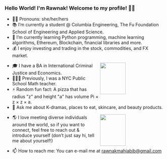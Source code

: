### Hello World! I'm Rawnak! Welcome to my profile! 👋🏽

- 👸🏽 Pronouns: she/her/hers
- 📚 I’m currently a student @ Columbia Engineering, The Fu Foundation School of Engineering and Applied Science.
- 🌱 I’m currently learning Python programming, machine learning algorithms, Ethereum, Blockchain, financial libraries and more.
- 💰 I enjoy investing and trading in the stock, commodities, and FX market.
<img src='https://thumbs.gfycat.com/BitterSinfulChinesecrocodilelizard-size_restricted.gif' width='40%' height='100px;' align='right'/>

- 🎓 I have a BA in International Criminal Justice and Economics.
- 👩🏽‍🏫 Previously, I was a NYC Public School Math teacher.
- ⚡ Random fun fact: A pizza that has radius "z" and height "a" has volume Pi × z × z × a.
- 💬 Ask me about K-dramas, places to eat, skincare, and beauty products. 
<img src='https://media4.giphy.com/media/dAKo7JMzOGnOpXC7WY/giphy-preview.gif' width='40%' height='100px;' align='right'/>

- 🌎 I love meeting diverse individuals around the world, so if you want to connect, feel free to reach out & introduce yourself (don’t just say hi, tell me about yourself!)

- 📫 How to reach me: You can e-mail me at rawnakmahjabib@gmail.com
